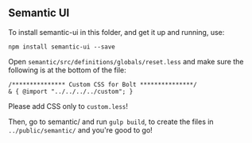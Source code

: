 ## Semantic UI

To install semantic-ui in this folder, and get it up and running, use:

```
npm install semantic-ui --save
```

Open `semantic/src/definitions/globals/reset.less` and make sure the following is at the bottom of the file:

```
/*************** Custom CSS for Bolt ***************/
& { @import "../../../../custom"; }
```

Please add CSS only to `custom.less`!

Then, go to semantic/ and run `gulp build`, to create the files in `../public/semantic/`
and you're good to go!



